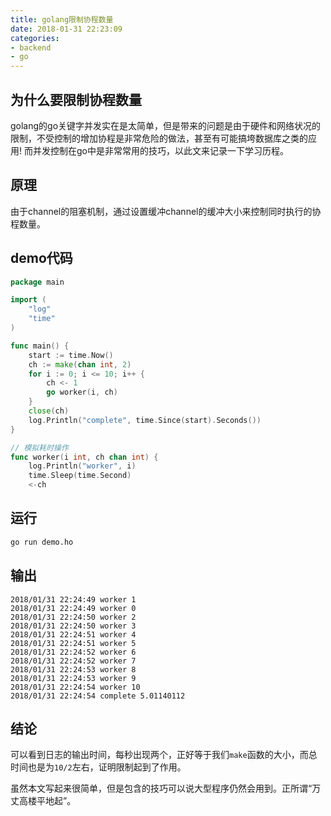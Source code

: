 ```yaml
---
title: golang限制协程数量
date: 2018-01-31 22:23:09
categories:
- backend
- go
---
```


## 为什么要限制协程数量

golang的go关键字并发实在是太简单，但是带来的问题是由于硬件和网络状况的限制，不受控制的增加协程是非常危险的做法，甚至有可能搞垮数据库之类的应用! 而并发控制在go中是非常常用的技巧，以此文来记录一下学习历程。

## 原理

由于channel的阻塞机制，通过设置缓冲channel的缓冲大小来控制同时执行的协程数量。

## demo代码

```go
package main

import (
	"log"
	"time"
)

func main() {
	start := time.Now()
	ch := make(chan int, 2)
	for i := 0; i <= 10; i++ {
		ch <- 1
		go worker(i, ch)
	}
	close(ch)
	log.Println("complete", time.Since(start).Seconds())
}

// 模拟耗时操作
func worker(i int, ch chan int) {
	log.Println("worker", i)
	time.Sleep(time.Second)
	<-ch
```

## 运行

```bash
go run demo.ho
```

## 输出

```text
2018/01/31 22:24:49 worker 1
2018/01/31 22:24:49 worker 0
2018/01/31 22:24:50 worker 2
2018/01/31 22:24:50 worker 3
2018/01/31 22:24:51 worker 4
2018/01/31 22:24:51 worker 5
2018/01/31 22:24:52 worker 6
2018/01/31 22:24:52 worker 7
2018/01/31 22:24:53 worker 8
2018/01/31 22:24:53 worker 9
2018/01/31 22:24:54 worker 10
2018/01/31 22:24:54 complete 5.01140112
```

## 结论

可以看到日志的输出时间，每秒出现两个，正好等于我们`make`函数的大小，而总时间也是为`10/2`左右，证明限制起到了作用。

虽然本文写起来很简单，但是包含的技巧可以说大型程序仍然会用到。正所谓“万丈高楼平地起”。